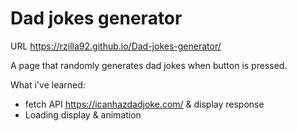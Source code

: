 # Dad jokes generator
 
URL https://rzilla92.github.io/Dad-jokes-generator/

A page that randomly generates dad jokes when button is pressed.

What i've learned:
- fetch API https://icanhazdadjoke.com/ & display response
- Loading display & animation
